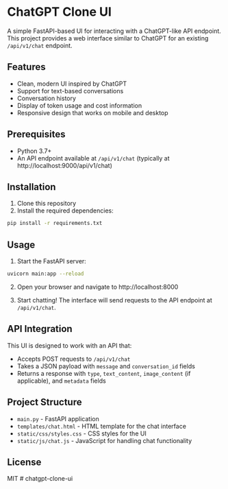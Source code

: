 # ChatGPT Clone UI

A simple FastAPI-based UI for interacting with a ChatGPT-like API endpoint. This project provides a web interface similar to ChatGPT for an existing `/api/v1/chat` endpoint.

## Features

- Clean, modern UI inspired by ChatGPT
- Support for text-based conversations
- Conversation history
- Display of token usage and cost information
- Responsive design that works on mobile and desktop

## Prerequisites

- Python 3.7+
- An API endpoint available at `/api/v1/chat` (typically at http://localhost:9000/api/v1/chat)

## Installation

1. Clone this repository
2. Install the required dependencies:

```bash
pip install -r requirements.txt
```

## Usage

1. Start the FastAPI server:

```bash
uvicorn main:app --reload
```

2. Open your browser and navigate to http://localhost:8000

3. Start chatting! The interface will send requests to the API endpoint at `/api/v1/chat`.

## API Integration

This UI is designed to work with an API that:
- Accepts POST requests to `/api/v1/chat`
- Takes a JSON payload with `message` and `conversation_id` fields
- Returns a response with `type`, `text_content`, `image_content` (if applicable), and `metadata` fields

## Project Structure

- `main.py` - FastAPI application
- `templates/chat.html` - HTML template for the chat interface
- `static/css/styles.css` - CSS styles for the UI
- `static/js/chat.js` - JavaScript for handling chat functionality

## License

MIT # chatgpt-clone-ui
